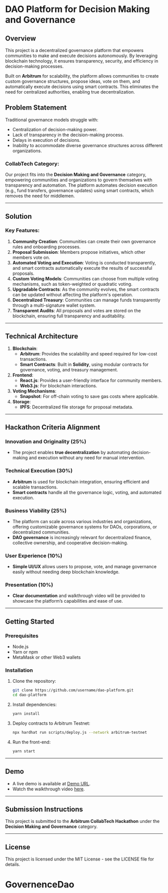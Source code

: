# **DAO Platform for Decision Making and Governance**

## **Overview**

This project is a decentralized governance platform that empowers communities to make and execute decisions autonomously. By leveraging blockchain technology, it ensures transparency, security, and efficiency in decision-making processes.

Built on **Arbitrum** for scalability, the platform allows communities to create custom governance structures, propose ideas, vote on them, and automatically execute decisions using smart contracts. This eliminates the need for centralized authorities, enabling true decentralization.

## **Problem Statement**

Traditional governance models struggle with:

- Centralization of decision-making power.
- Lack of transparency in the decision-making process.
- Delays in execution of decisions.
- Inability to accommodate diverse governance structures across different organizations.

### **CollabTech Category**:

Our project fits into the **Decision Making and Governance** category, empowering communities and organizations to govern themselves with transparency and automation. The platform automates decision execution (e.g., fund transfers, governance updates) using smart contracts, which removes the need for middlemen.

---

## **Solution**

### **Key Features**:

1. **Community Creation**: Communities can create their own governance rules and onboarding processes.
2. **Proposal Submission**: Members propose initiatives, which other members vote on.
3. **Automated Voting and Execution**: Voting is conducted transparently, and smart contracts automatically execute the results of successful proposals.
4. **Custom Voting Models**: Communities can choose from multiple voting mechanisms, such as token-weighted or quadratic voting.
5. **Upgradable Contracts**: As the community evolves, the smart contracts can be updated without affecting the platform's operation.
6. **Decentralized Treasury**: Communities can manage funds transparently through a multi-signature wallet system.
7. **Transparent Audits**: All proposals and votes are stored on the blockchain, ensuring full transparency and auditability.

---

## **Technical Architecture**

1. **Blockchain**:
   - **Arbitrum**: Provides the scalability and speed required for low-cost transactions.
   - **Smart Contracts**: Built in **Solidity**, using modular contracts for governance, voting, and treasury management.
2. **Frontend**:
   - **React.js**: Provides a user-friendly interface for community members.
   - **Web3.js**: For blockchain interactions.
3. **Voting Mechanisms**:
   - **Snapshot**: For off-chain voting to save gas costs where applicable.
4. **Storage**:
   - **IPFS**: Decentralized file storage for proposal metadata.

---

## **Hackathon Criteria Alignment**

### **Innovation and Originality** (25%)

- The project enables **true decentralization** by automating decision-making and execution without any need for manual intervention.

### **Technical Execution** (30%)

- **Arbitrum** is used for blockchain integration, ensuring efficient and scalable transactions.
- **Smart contracts** handle all the governance logic, voting, and automated execution.

### **Business Viability** (25%)

- The platform can scale across various industries and organizations, offering customizable governance systems for DAOs, corporations, or decentralized communities.
- **DAO governance** is increasingly relevant for decentralized finance, collective ownership, and cooperative decision-making.

### **User Experience** (10%)

- **Simple UI/UX** allows users to propose, vote, and manage governance easily without needing deep blockchain knowledge.

### **Presentation** (10%)

- **Clear documentation** and walkthrough video will be provided to showcase the platform’s capabilities and ease of use.

---

## **Getting Started**

### **Prerequisites**

- Node.js
- Yarn or npm
- MetaMask or other Web3 wallets

### **Installation**

1. Clone the repository:

   ```bash
   git clone https://github.com/username/dao-platform.git
   cd dao-platform
   ```

2. Install dependencies:

   ```bash
   yarn install
   ```

3. Deploy contracts to Arbitrum Testnet:

   ```bash
   npx hardhat run scripts/deploy.js --network arbitrum-testnet
   ```

4. Run the front-end:
   ```bash
   yarn start
   ```

---

## **Demo**

- A live demo is available at [Demo URL]().
- Watch the walkthrough video [here]().

---

## **Submission Instructions**

This project is submitted to the **Arbitrum CollabTech Hackathon** under the **Decision Making and Governance** category.

---

## **License**

This project is licensed under the MIT License - see the LICENSE file for details.
# GovernenceDao
